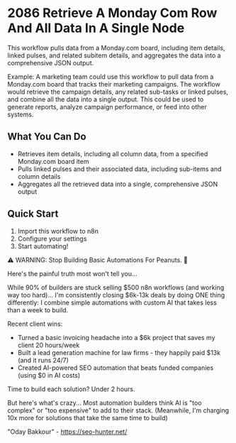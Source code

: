 # 2086 Retrieve A Monday Com Row And All Data In A Single Node

This workflow pulls data from a Monday.com board, including item details, linked pulses, and related subitem details, and aggregates the data into a comprehensive JSON output.

Example: A marketing team could use this workflow to pull data from a Monday.com board that tracks their marketing campaigns. The workflow would retrieve the campaign details, any related sub-tasks or linked pulses, and combine all the data into a single output. This could be used to generate reports, analyze campaign performance, or feed into other systems.

## What You Can Do
- Retrieves item details, including all column data, from a specified Monday.com board item
- Pulls linked pulses and their associated data, including sub-items and column details
- Aggregates all the retrieved data into a single, comprehensive JSON output

## Quick Start
1. Import this workflow to n8n
2. Configure your settings
3. Start automating!

⚠️ WARNING: Stop Building Basic Automations For Peanuts. 🚫

Here's the painful truth most won't tell you...

While 90% of builders are stuck selling $500 n8n workflows (and working way too hard)...
I'm consistently closing $6k-13k deals by doing ONE thing differently:
I combine simple automations with custom AI that takes less than a week to build.

Recent client wins:
* Turned a basic invoicing headache into a $6k project that saves my client 20 hours/week
* Built a lead generation machine for law firms - they happily paid $13k (and it runs 24/7)
* Created AI-powered SEO automation that beats funded companies (using $0 in AI costs)

Time to build each solution? Under 2 hours.

But here's what's crazy...
Most automation builders think AI is "too complex" or "too expensive" to add to their stack.
(Meanwhile, I'm charging 10x more for solutions that take the same time to build)

"Oday Bakkour" - https://seo-hunter.net/

